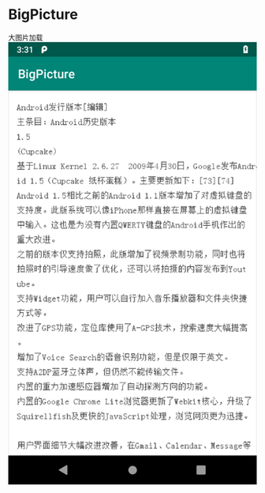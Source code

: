 # BigPicture
大图片加载
![大图加载](https://github.com/rogan528/TuPianResource/blob/master/big_picture.png)

